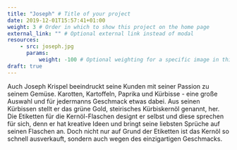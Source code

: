 ```yaml
---
title: "Joseph" # Title of your project
date: 2019-12-01T15:57:41+01:00
weight: 3 # Order in which to show this project on the home page
external_link: "" # Optional external link instead of modal
resources:
    - src: joseph.jpg
      params:
          weight: -100 # Optional weighting for a specific image in this project folder
draft: true
---
```

Auch Joseph Krispel beeindruckt seine Kunden mit seiner Passion zu seinem Gemüse. Karotten, Kartoffeln, Paprika und Kürbisse - eine große Auswahl und für jedermanns Geschmack etwas dabei. Aus seinen Kürbissen stellt er das grüne Gold, steirisches Kürbiskernöl genannt, her. Die Etiketten für die Kernöl-Flaschen designt er selbst und diese sprechen für sich, denn er hat kreative Ideen und bringt seine liebsten Sprüche auf seinen Flaschen an. Doch nicht nur auf Grund der Etiketten ist das Kernöl so schnell ausverkauft, sondern auch wegen des einzigartigen Geschmacks.
